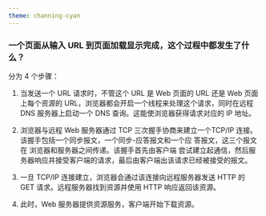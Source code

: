 ```yaml
---
theme: channing-cyan
---
```


### 一个页面从输入 URL 到页面加载显示完成，这个过程中都发生了什么？

分为 4 个步骤：

1.  当发送一个 URL 请求时，不管这个 URL 是 Web 页面的 URL 还是 Web 页面上每个资源的 URL，浏览器都会开启一个线程来处理这个请求，同时在远程 DNS 服务器上启动一个 DNS 查询。这能使浏览器获得请求对应的 IP 地址。

<!---->

2.  浏览器与远程 Web 服务器通过 TCP 三次握手协商来建立一个TCP/IP 连接。该握手包括一个同步报文，一个同步-应答报文和一个应 答报文，这三个报文在 浏览器和服务器之间传递。该握手首先由客户端 尝试建立起通信，然后服务器响应并接受客户端的请求，最后由客户端出该请求已经被接受的报文。

<!---->

3.  一旦 TCP/IP 连接建立，浏览器会通过该连接向远程服务器发送 HTTP 的 GET 请求。远程服务器找到资源并使用 HTTP 响应返回该资源。

<!---->

4.  此时，Web 服务器提供资源服务，客户端开始下载资源。